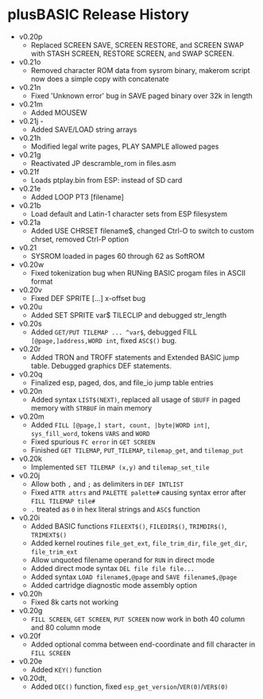 # plusBASIC Release History
 - v0.20p 
   - Replaced SCREEN SAVE, SCREEN RESTORE, and SCREEN SWAP with STASH SCREEN, RESTORE SCREEN, and SWAP SCREEN.
 - v0.21o 
   - Removed character ROM data from sysrom binary, makerom script now does a simple copy with concatenate
 - v0.21n 
   - Fixed 'Unknown error' bug in SAVE paged binary over 32k in length
 - v0.21m 
   - Added MOUSEW 
 - v0.21j - 
   - Added SAVE/LOAD string arrays
 - v0.21h 
   - Modified legal write pages, PLAY SAMPLE allowed pages 
 - v0.21g 
   - Reactivated JP descramble_rom in files.asm
 - v0.21f 
   - Loads ptplay.bin from ESP: instead of SD card
 - v0.21e 
   - Added LOOP PT3 [filename]
 - v0.21b 
   - Load default and Latin-1 character sets from ESP filesystem
 - v0.21a 
   - Added USE CHRSET filename$, changed Ctrl-O to switch to custom chrset, removed Ctrl-P option
 - v0.21  
   - SYSROM loaded in pages 60 through 62 as SoftROM
 - v0.20w 
   - Fixed tokenization bug when RUNing BASIC progam files in ASCII format
 - v0.20v 
   - Fixed DEF SPRITE [...] x-offset bug
 - v0.20u 
   - Added SET SPRITE var$ TILECLIP and debugged str_length
 - v0.20s
   - Added `GET/PUT TILEMAP ... ^var$`, debugged FILL `[@page,]address,WORD int`, fixed `ASC$()` bug.
 - v0.20r
    - Added TRON and TROFF statements and Extended BASIC jump table. Debugged graphics DEF statements.
 - v0.20q 
    - Finalized esp, paged, dos, and file_io jump table entries
 - v0.20n 
    - Added syntax `LIST$(NEXT)`, replaced all usage of `SBUFF` in paged memory with `STRBUF` in main memory
 - v0.20m
   - Added `FILL [@page,] start, count, |byte|WORD int|`,  `sys_fill_word`, tokens `VARS` and `WORD`
   - Fixed spurious `FC error` in `GET SCREEN`
   - Finished `GET TILEMAP`, `PUT_TILEMAP`, `tilemap_get`, and `tilemap_put`
 - v0.20k
   - Implemented `SET TILEMAP (x,y)` and `tilemap_set_tile`
 - v0.20j 
   - Allow both `,` and `;` as delimiters in `DEF INTLIST`
   - Fixed `ATTR attrs` and `PALETTE palette#` causing syntax error after `FILL TILEMAP tile#`
   - `.` treated as `0` in hex literal strings and `ASC$` function
 - v0.20i
   - Added BASIC functions `FILEEXT$()`, `FILEDIR$()`, `TRIMDIR$()`, `TRIMEXT$()`
   - Added kernel routines `file_get_ext`, `file_trim_dir`, `file_get_dir`, `file_trim_ext`
   - Allow unquoted filename operand for `RUN` in direct mode
   - Added direct mode syntax `DEL file file file...`
   - Added syntax `LOAD filename$,@page` and `SAVE filename$,@page`
   - Added cartridge diagnostic mode assembly option
 - v0.20h
   - Fixed 8k carts not working
 - v0.20g 
   - `FILL SCREEN`, `GET SCREEN`, `PUT SCREEN` now work in both 40 column and 80 column mode
 - v0.20f 
   - Added optional comma between end-coordinate and fill character in `FILL SCREEN`
 - v0.20e 
   - Added `KEY()` function
 - v0.20dt,
   - Added `DEC()` function, fixed `esp_get_version`/`VER(0)`/`VER$(0)`

